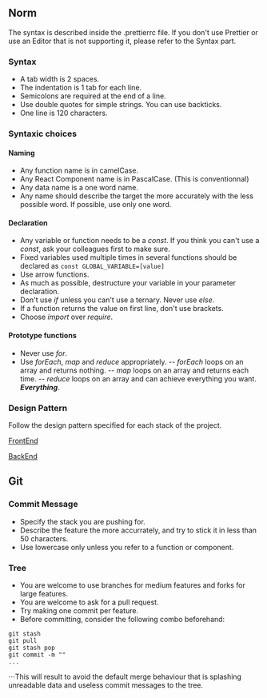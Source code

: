 ## Norm

The syntax is described inside the .prettierrc file. If you don't use Prettier or use an Editor that is not supporting it, please refer to the Syntax part.

### Syntax

- A tab width is 2 spaces.
- The indentation is 1 tab for each line.
- Semicolons are required at the end of a line.
- Use double quotes for simple strings. You can use backticks.
- One line is 120 characters.

### Syntaxic choices

#### Naming

- Any function name is in camelCase.
- Any React Component name is in PascalCase. (This is conventionnal)
- Any data name is a one word name.
- Any name should describe the target the more accurately with the less possible word. If possible, use only one word.

#### Declaration

- Any variable or function needs to be a _const_. If you think you can't use a _const_, ask your colleagues first to make sure.
- Fixed variables used multiple times in several functions should be declared as `const GLOBAL_VARIABLE=[value]`
- Use arrow functions.
- As much as possible, destructure your variable in your parameter declaration.
- Don't use _if_ unless you can't use a ternary. Never use _else_.
- If a function returns the value on first line, don't use brackets.
- Choose _import_ over _require_.

#### Prototype functions

- Never use _for_.
- Use _forEach_, _map_ and _reduce_ appropriately.
  -- _forEach_ loops on an array and returns nothing.
  -- _map_ loops on an array and returns each time.
  -- _reduce_ loops on an array and can achieve everything you want. **_Everything_**.

### Design Pattern

Follow the design pattern specified for each stack of the project.

[FrontEnd](https://github.com/VincentLinet/FellowShip/tree/master/fellow-ship)

[BackEnd](https://github.com/VincentLinet/FellowShip/tree/master/fellow-ship-api)

## Git

### Commit Message

- Specify the stack you are pushing for.
- Describe the feature the more accurrately, and try to stick it in less than 50 characters.
- Use lowercase only unless you refer to a function or component.

### Tree

- You are welcome to use branches for medium features and forks for large features.
- You are welcome to ask for a pull request.
- Try making one commit per feature.
- Before committing, consider the following combo beforehand:

```
git stash
git pull
git stash pop
git commit -m ""
...
```

⋅⋅⋅This will result to avoid the default merge behaviour that is splashing unreadable data and useless commit messages to the tree.
